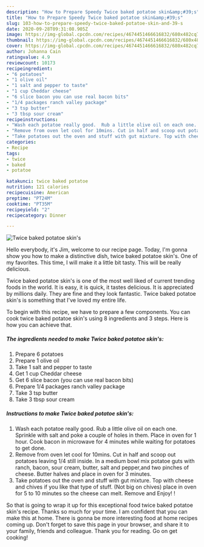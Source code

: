 ```yaml
---
description: "How to Prepare Speedy Twice baked potatoe skin&amp;#39;s"
title: "How to Prepare Speedy Twice baked potatoe skin&amp;#39;s"
slug: 103-how-to-prepare-speedy-twice-baked-potatoe-skin-and-39-s
date: 2020-09-28T09:31:08.905Z
image: https://img-global.cpcdn.com/recipes/4674451466616832/680x482cq70/twice-baked-potatoe-skins-recipe-main-photo.jpg
thumbnail: https://img-global.cpcdn.com/recipes/4674451466616832/680x482cq70/twice-baked-potatoe-skins-recipe-main-photo.jpg
cover: https://img-global.cpcdn.com/recipes/4674451466616832/680x482cq70/twice-baked-potatoe-skins-recipe-main-photo.jpg
author: Johanna Cain
ratingvalue: 4.9
reviewcount: 10173
recipeingredient:
- "6 potatoes"
- "1 olive oil"
- "1 salt and pepper to taste"
- "1 cup Cheddar cheese"
- "6 slice bacon you can use real bacon bits"
- "1/4 packages ranch valley package"
- "3 tsp butter"
- "3 tbsp sour cream"
recipeinstructions:
- "Wash each potatoe really good.  Rub a little olive oil on each one. Sprinkle with salt and poke a couple of holes in them.  Place in oven for 1 hour. Cook bacon in microwave for 4 minutes while waiting for potatoes to get done."
- "Remove from oven let cool for 10mins. Cut in half and scoop out potatoes leaving 1/4 still inside.  In a medium bowl mix potatoe guts with ranch, bacon, sour cream, butter, salt and pepper,and two pinches of cheese. Butter halves and place in oven for 3 minutes."
- "Take potatoes out the oven and stuff with gut mixture. Top with cheese and chives if you like that type of stuff. (Not big on chives) place in oven for 5 to 10 minutes so the cheese can melt. Remove and Enjoy! !"
categories:
- Recipe
tags:
- twice
- baked
- potatoe

katakunci: twice baked potatoe 
nutrition: 121 calories
recipecuisine: American
preptime: "PT24M"
cooktime: "PT35M"
recipeyield: "2"
recipecategory: Dinner

---
```



![Twice baked potatoe skin&#39;s](https://img-global.cpcdn.com/recipes/4674451466616832/680x482cq70/twice-baked-potatoe-skins-recipe-main-photo.jpg)

Hello everybody, it's Jim, welcome to our recipe page. Today, I'm gonna show you how to make a distinctive dish, twice baked potatoe skin&#39;s. One of my favorites. This time, I will make it a little bit tasty. This will be really delicious.



Twice baked potatoe skin&#39;s is one of the most well liked of current trending foods in the world. It is easy, it is quick, it tastes delicious. It is appreciated by millions daily. They are fine and they look fantastic. Twice baked potatoe skin&#39;s is something that I've loved my entire life.


To begin with this recipe, we have to prepare a few components. You can cook twice baked potatoe skin&#39;s using 8 ingredients and 3 steps. Here is how you can achieve that.

<!--inarticleads1-->

##### The ingredients needed to make Twice baked potatoe skin&#39;s:

1. Prepare 6 potatoes
1. Prepare 1 olive oil
1. Take 1 salt and pepper to taste
1. Get 1 cup Cheddar cheese
1. Get 6 slice bacon (you can use real bacon bits)
1. Prepare 1/4 packages ranch valley package
1. Take 3 tsp butter
1. Take 3 tbsp sour cream




<!--inarticleads2-->

##### Instructions to make Twice baked potatoe skin&#39;s:

1. Wash each potatoe really good.  Rub a little olive oil on each one. Sprinkle with salt and poke a couple of holes in them.  Place in oven for 1 hour. Cook bacon in microwave for 4 minutes while waiting for potatoes to get done.
1. Remove from oven let cool for 10mins. Cut in half and scoop out potatoes leaving 1/4 still inside.  In a medium bowl mix potatoe guts with ranch, bacon, sour cream, butter, salt and pepper,and two pinches of cheese. Butter halves and place in oven for 3 minutes.
1. Take potatoes out the oven and stuff with gut mixture. Top with cheese and chives if you like that type of stuff. (Not big on chives) place in oven for 5 to 10 minutes so the cheese can melt. Remove and Enjoy! !




So that is going to wrap it up for this exceptional food twice baked potatoe skin&#39;s recipe. Thanks so much for your time. I am confident that you can make this at home. There is gonna be more interesting food at home recipes coming up. Don't forget to save this page in your browser, and share it to your family, friends and colleague. Thank you for reading. Go on get cooking!
